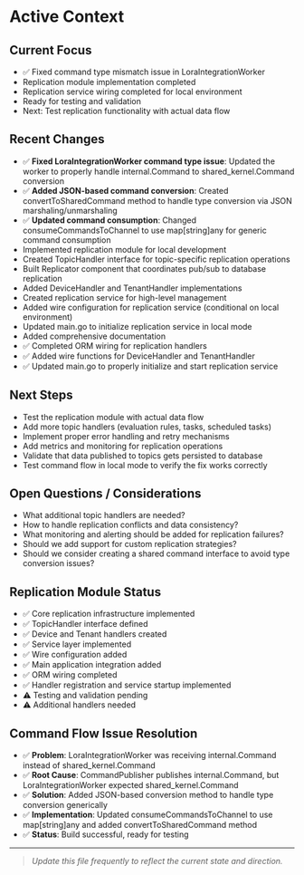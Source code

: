 # Active Context

## Current Focus
- ✅ Fixed command type mismatch issue in LoraIntegrationWorker
- Replication module implementation completed
- Replication service wiring completed for local environment
- Ready for testing and validation
- Next: Test replication functionality with actual data flow

## Recent Changes
- ✅ **Fixed LoraIntegrationWorker command type issue**: Updated the worker to properly handle internal.Command to shared_kernel.Command conversion
- ✅ **Added JSON-based command conversion**: Created convertToSharedCommand method to handle type conversion via JSON marshaling/unmarshaling
- ✅ **Updated command consumption**: Changed consumeCommandsToChannel to use map[string]any for generic command consumption
- Implemented replication module for local development
- Created TopicHandler interface for topic-specific replication operations
- Built Replicator component that coordinates pub/sub to database replication
- Added DeviceHandler and TenantHandler implementations
- Created replication service for high-level management
- Added wire configuration for replication service (conditional on local environment)
- Updated main.go to initialize replication service in local mode
- Added comprehensive documentation
- ✅ Completed ORM wiring for replication handlers
- ✅ Added wire functions for DeviceHandler and TenantHandler
- ✅ Updated main.go to properly initialize and start replication service

## Next Steps
- Test the replication module with actual data flow
- Add more topic handlers (evaluation rules, tasks, scheduled tasks)
- Implement proper error handling and retry mechanisms
- Add metrics and monitoring for replication operations
- Validate that data published to topics gets persisted to database
- Test command flow in local mode to verify the fix works correctly

## Open Questions / Considerations
- What additional topic handlers are needed?
- How to handle replication conflicts and data consistency?
- What monitoring and alerting should be added for replication failures?
- Should we add support for custom replication strategies?
- Should we consider creating a shared command interface to avoid type conversion issues?

## Replication Module Status
- ✅ Core replication infrastructure implemented
- ✅ TopicHandler interface defined
- ✅ Device and Tenant handlers created
- ✅ Service layer implemented
- ✅ Wire configuration added
- ✅ Main application integration added
- ✅ ORM wiring completed
- ✅ Handler registration and service startup implemented
- ⚠️ Testing and validation pending
- ⚠️ Additional handlers needed

## Command Flow Issue Resolution
- ✅ **Problem**: LoraIntegrationWorker was receiving internal.Command instead of shared_kernel.Command
- ✅ **Root Cause**: CommandPublisher publishes internal.Command, but LoraIntegrationWorker expected shared_kernel.Command
- ✅ **Solution**: Added JSON-based conversion method to handle type conversion generically
- ✅ **Implementation**: Updated consumeCommandsToChannel to use map[string]any and added convertToSharedCommand method
- ✅ **Status**: Build successful, ready for testing

---

> _Update this file frequently to reflect the current state and direction._ 